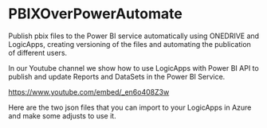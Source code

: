 # PBIXOverPowerAutomate
Publish pbix files to the Power BI service automatically using ONEDRIVE and LogicApps, creating versioning of the files and automating the publication of different users.


In our Youtube channel we show how to use LogicApps with Power BI API to publish and update Reports and DataSets in the Power BI Service.

https://www.youtube.com/embed/_en6o408Z3w

Here are the two json files that you can import to your LogicApps in Azure and make some adjusts to use it.

